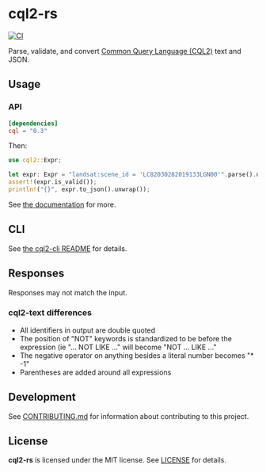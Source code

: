 # cql2-rs

[![CI](https://github.com/developmentseed/cql2-rs/actions/workflows/ci.yml/badge.svg)](https://github.com/developmentseed/cql2-rs/actions/workflows/ci.yml)

Parse, validate, and convert [Common Query Language (CQL2)](https://www.ogc.org/standard/cql2/) text and JSON.

## Usage

### API

```toml
[dependencies]
cql = "0.3"
```

Then:

```rust
use cql2::Expr;

let expr: Expr = "landsat:scene_id = 'LC82030282019133LGN00'".parse().unwrap();
assert!(expr.is_valid());
println!("{}", expr.to_json().unwrap());
```

See [the documentation](https://docs.rs/cql2) for more.

## CLI

See [the cql2-cli README](./cli/README.md) for details.

## Responses

Responses may not match the input.

### cql2-text differences

- All identifiers in output are double quoted
- The position of "NOT" keywords is standardized to be before the expression (ie "... NOT LIKE ..." will become "NOT ... LIKE ..."
- The negative operator on anything besides a literal number becomes "* -1"
- Parentheses are added around all expressions

## Development

See [CONTRIBUTING.md](./CONTRIBUTING.md) for information about contributing to this project.

## License

**cql2-rs** is licensed under the MIT license.
See [LICENSE](./LICENSE) for details.
